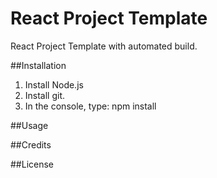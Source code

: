 # React Project Template
React Project Template with automated build.


##Installation
1. Install Node.js
2. Install git.
3. In the console, type: npm install

##Usage

##Credits

##License
